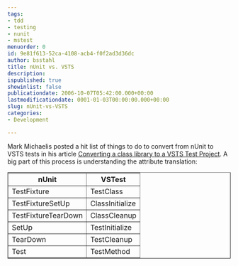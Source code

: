 ```yaml
---
tags:
- tdd
- testing
- nunit
- mstest
menuorder: 0
id: 9e81f613-52ca-4108-acb4-f0f2ad3d36dc
author: bsstahl
title: nUnit vs. VSTS
description: 
ispublished: true
showinlist: false
publicationdate: 2006-10-07T05:42:00.000+00:00
lastmodificationdate: 0001-01-03T00:00:00.000+00:00
slug: nUnit-vs-VSTS
categories:
- Development

---
```

Mark Michaelis posted a hit list of things to do to convert from nUnit to VSTS tests in his article [Converting a class library to a VSTS Test Project](https://web.archive.org/web/20080708110723/http://mark.michaelis.net:80/Blog/ConvertingAClassLibraryToAVSTSTestProject.aspx). A big part of this process is understanding the attribute translation:

<table border=1>
<tr><th>nUnit</th><th>VSTest</th></tr>
<tr><td>TestFixture</td><td>TestClass</td></tr>
<tr><td>TestFixtureSetUp</td><td>ClassInitialize</td></tr>
<tr><td>TestFixtureTearDown</td><td>ClassCleanup</td></tr>
<tr><td>SetUp</td><td>TestInitialize</td></tr>
<tr><td>TearDown</td><td>TestCleanup</td></tr>
<tr><td>Test</td><td>TestMethod</td></tr>
</table>